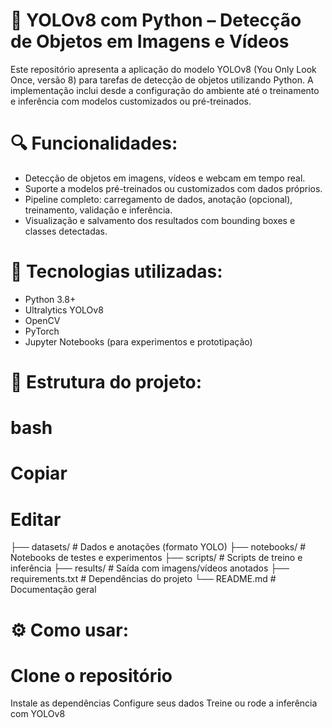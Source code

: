 # 🧠 YOLOv8 com Python – Detecção de Objetos em Imagens e Vídeos
Este repositório apresenta a aplicação do modelo YOLOv8 (You Only Look Once, versão 8) para tarefas de detecção de objetos utilizando Python. A implementação inclui desde a configuração do ambiente até o treinamento e inferência com modelos customizados ou pré-treinados.

# 🔍 Funcionalidades:
   - Detecção de objetos em imagens, vídeos e webcam em tempo real.
   - Suporte a modelos pré-treinados ou customizados com dados próprios.
   - Pipeline completo: carregamento de dados, anotação (opcional), treinamento, validação e inferência.
   - Visualização e salvamento dos resultados com bounding boxes e classes detectadas.

# 🚀 Tecnologias utilizadas:
  - Python 3.8+
  - Ultralytics YOLOv8
  - OpenCV
  - PyTorch
  - Jupyter Notebooks (para experimentos e prototipação)

# 📂 Estrutura do projeto:

# bash
# Copiar
# Editar

├── datasets/           # Dados e anotações (formato YOLO)
├── notebooks/          # Notebooks de testes e experimentos
├── scripts/            # Scripts de treino e inferência
├── results/            # Saída com imagens/vídeos anotados
├── requirements.txt    # Dependências do projeto
└── README.md           # Documentação geral

# ⚙️ Como usar:
# Clone o repositório

Instale as dependências
Configure seus dados
Treine ou rode a inferência com YOLOv8
